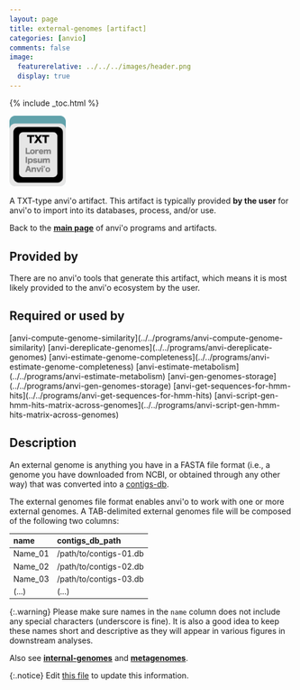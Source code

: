 ```yaml
---
layout: page
title: external-genomes [artifact]
categories: [anvio]
comments: false
image:
  featurerelative: ../../../images/header.png
  display: true
---
```



{% include _toc.html %}


<img src="../../images/icons/TXT.png" alt="TXT" style="width:100px; border:none" />

A TXT-type anvi'o artifact. This artifact is typically provided **by the user** for anvi'o to import into its databases, process, and/or use.

Back to the **[main page](../../)** of anvi'o programs and artifacts.

## Provided by


There are no anvi'o tools that generate this artifact, which means it is most likely provided to the anvi'o ecosystem by the user.


## Required or used by


<p style="text-align: left" markdown="1"><span class="artifact-r">[anvi-compute-genome-similarity](../../programs/anvi-compute-genome-similarity)</span> <span class="artifact-r">[anvi-dereplicate-genomes](../../programs/anvi-dereplicate-genomes)</span> <span class="artifact-r">[anvi-estimate-genome-completeness](../../programs/anvi-estimate-genome-completeness)</span> <span class="artifact-r">[anvi-estimate-metabolism](../../programs/anvi-estimate-metabolism)</span> <span class="artifact-r">[anvi-gen-genomes-storage](../../programs/anvi-gen-genomes-storage)</span> <span class="artifact-r">[anvi-get-sequences-for-hmm-hits](../../programs/anvi-get-sequences-for-hmm-hits)</span> <span class="artifact-r">[anvi-script-gen-hmm-hits-matrix-across-genomes](../../programs/anvi-script-gen-hmm-hits-matrix-across-genomes)</span></p>


## Description

An external genome is anything you have in a FASTA file format (i.e., a genome you have downloaded from NCBI, or obtained through any other way) that was converted into a <span class="artifact-n">[contigs-db](/software/anvio/help/main/artifacts/contigs-db)</span>.

The external genomes file format enables anvi'o to work with one or more external genomes. A TAB-delimited external genomes file will be composed of the following two columns:

|name|contigs_db_path|
|:--|:--|
|Name_01|/path/to/contigs-01.db|
|Name_02|/path/to/contigs-02.db|
|Name_03|/path/to/contigs-03.db|
|(...)|(...)|

{:.warning}
Please make sure names in the `name` column does not include any special characters (underscore is fine). It is also a good idea to keep these names short and descriptive as they will appear in various figures in downstream analyses.

Also see **<span class="artifact-n">[internal-genomes](/software/anvio/help/main/artifacts/internal-genomes)</span>** and **<span class="artifact-n">[metagenomes](/software/anvio/help/main/artifacts/metagenomes)</span>**.


{:.notice}
Edit [this file](https://github.com/merenlab/anvio/tree/master/anvio/docs/artifacts/external-genomes.md) to update this information.

